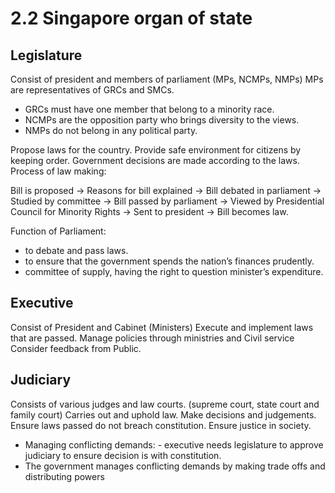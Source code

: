 # 2.2 Singapore organ of state
## Legislature 
Consist of president and members of parliament (MPs, NCMPs, NMPs)
MPs are representatives of GRCs and SMCs.
- GRCs must have one member that belong to a minority race.
- NCMPs are the opposition party who brings diversity to the views.
- NMPs do not belong in any political party.

Propose laws for the country. 
Provide safe environment for citizens by keeping order.
Government decisions are made according to the laws.
Process of law making: 

Bill is proposed → Reasons for bill explained → Bill debated in parliament → Studied by committee → Bill passed by parliament → Viewed by Presidential Council for Minority Rights → Sent to president → Bill becomes law. 

Function of Parliament: 
- to debate and pass laws.
- to ensure that the government spends the nation’s finances prudently.
- committee of supply, having the right to question minister’s expenditure.

## Executive 
Consist of President and Cabinet (Ministers) 
Execute and implement laws that are passed. 
Manage policies through ministries and Civil service
Consider feedback from Public. 


## Judiciary 
Consists of various judges and law courts. (supreme court, state court and family court) 
Carries out and uphold law. 
Make decisions and judgements.
Ensure laws passed do not breach constitution. 
Ensure justice in society. 

- Managing conflicting demands: - executive needs legislature to approve judiciary to ensure                   decision is with constitution.
 - The government manages conflicting demands by making trade offs and distributing powers
